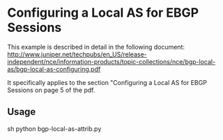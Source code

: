 Configuring a Local AS for EBGP Sessions
===========

This example is described in detail in the following document:
http://www.juniper.net/techpubs/en_US/release-independent/nce/information-products/topic-collections/nce/bgp-local-as/bgp-local-as-configuring.pdf

It specifically applies to the section "Configuring a Local AS for EBGP Sessions on page 5 of the pdf.

Usage
-----

sh
python bgp-local-as-attrib.py


